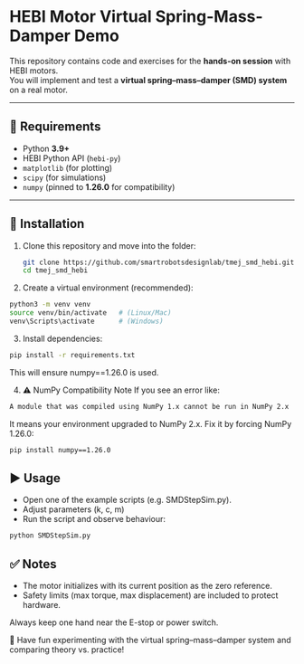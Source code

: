 # HEBI Motor Virtual Spring-Mass-Damper Demo

This repository contains code and exercises for the **hands-on session** with HEBI motors.  
You will implement and test a **virtual spring–mass–damper (SMD) system** on a real motor.  

---

## 🚀 Requirements

- Python **3.9+**
- HEBI Python API (`hebi-py`)
- `matplotlib` (for plotting)
- `scipy` (for simulations)
- `numpy` (pinned to **1.26.0** for compatibility)

---

## 🔧 Installation

1. Clone this repository and move into the folder:

   ```bash
   git clone https://github.com/smartrobotsdesignlab/tmej_smd_hebi.git
   cd tmej_smd_hebi
   ```
2. Create a virtual environment (recommended):
```bash
python3 -m venv venv
source venv/bin/activate   # (Linux/Mac)
venv\Scripts\activate      # (Windows)
```

3. Install dependencies:
```bash
pip install -r requirements.txt
```

This will ensure numpy==1.26.0 is used.

4. ⚠️ NumPy Compatibility Note
If you see an error like:
```bash
A module that was compiled using NumPy 1.x cannot be run in NumPy 2.x
```

It means your environment upgraded to NumPy 2.x.
Fix it by forcing NumPy 1.26.0:
```bash
pip install numpy==1.26.0
```
## ▶️ Usage

- Open one of the example scripts (e.g. SMDStepSim.py).
- Adjust parameters (k, c, m) 
- Run the script and observe behaviour:
```bash
python SMDStepSim.py
```

## ✅ Notes

- The motor initializes with its current position as the zero reference.
- Safety limits (max torque, max displacement) are included to protect hardware.

Always keep one hand near the E-stop or power switch.

🎉 Have fun experimenting with the virtual spring–mass–damper system and comparing theory vs. practice!
